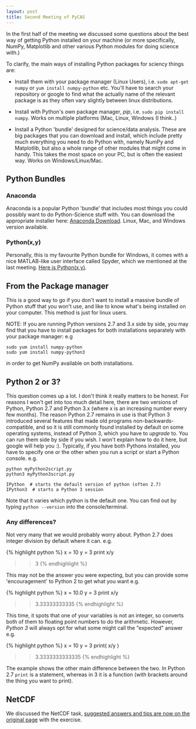 ```yaml
---
layout: post
title: Second Meeting of PyCAS
---
```


In the first half of the meeting we discussed some questions about the best way of getting Python installed on your machine (or more specifically, NumPy, Matplotlib and other various Python modules for doing science with.)

To clarify, the main ways of installing Python packages for sciency things are:

- Install them with your package manager (Linux Users), i.e. `sudo apt-get numpy` or `yum install numpy-python` etc. You'll have to search your repository or google to find what the actually name of the relevant package is as they often vary slightly between linux distributions.

- Install with Python's own package manager, *pip*, i.e. `sudo pip install numpy`. Works on multiple platforms (Mac, Linux, Windows (I think..)

- Install a Python 'bundle' designed for science/data analysis. These are big packages that you can download and install, which include pretty much everything you need to do Python with, namely NumPy and Matplotlib, but also a whole range of other modules that might come in handy. This takes the most space on your PC, but is often the easiest way. Works on Windows/Linux/Mac. 

## Python Bundles

### Anaconda
Anaconda is a popular Python 'bundle' that includes most things you could possibly want to do Python-Science stuff with. You can download the appropriate installer here: [Anaconda Download](https://www.continuum.io/downloads). Linux, Mac, and Windows version available.

### Python(x,y)
Personally, this is my favourite Python bundle for Windows, it comes with a nice MATLAB-like user interface called Spyder, which we mentioned at the last meeting. [Here is Python(x,y)](http://python-xy.github.io/).

## From the Package manager
This is a good way to go if you don't want to install a massive bundle of Python stuff that you won't use, and like to know what's being installed on your computer. This method is just for linux users. 

NOTE: If you are running Python versions 2.7 and 3.x side by side, you may find that you have to install packages for both installations separately with your package manager: e.g

```
sudo yum install numpy-python
sudo yum install numpy-python3
```
in order to get NumPy available on both installations.

## Python 2 or 3?
This question comes up a lot. I don't think it really matters to be honest. For reasons I won't get into too much detail here, there are two versions of Python, Python 2.7 and Python 3.x (where x is an increasing number every few months). The reason Python 2.7 remains in use is that Python 3 introduced several features that made old programs non-backwards-compatible, and so it is still commonly found installed by default on some operating systems, instead of Python 3, which you have to _upgrade_ to. 
You can run them side by side if you wish. I won't explain how to do it here, but google will help you :). Typically, if you have both Pythons installed, you have to specify one or the other when you run a script or start a Python console. e.g.

```
python myPython2script.py
python3 myPython3script.py

IPython  # starts the default version of python (often 2.7)
IPython3  # starts a Python 3 session
```

Note that it varies which python is the default one. You can find out by typing `python --version` into the console/terminal.

### Any differences?

Not very many that we would probably worry about. Python 2.7 does integer division by default where it can. e.g.

{% highlight python %}
x = 10
y = 3
print x/y

>> 3
{% endhighlight %}

This may not be the answer you were expecting, but you can provide some 'encouragement' to Python 2 to get what you want e.g.

{% highlight python %}
x = 10.0
y = 3
print x/y

>> 3.33333333335
{% endhighlight %}

This time, it spots that one of your variables is not an integer, so converts both of them to floating point numbers to do the arithmetic. However, *Python 3* will always opt for what some might call the "expected" answer e.g.

{% highlight python %}
x = 10
y = 3
print( x/y )

>> 3.3333333333335
{% endhighlight %}

The example shows the other main difference between the two. In Python 2.7 `print` is a statement, whereas in 3 it is a function (with brackets around the thing you want to print).

## NetCDF

We discussed the NetCDF task, [suggested answers and tips are now on the original page](https://nbviewer.jupyter.org/github/AtmosCoders/PyCAS/blob/gh-pages/netCDF_example1.ipynb) with the exercise.

